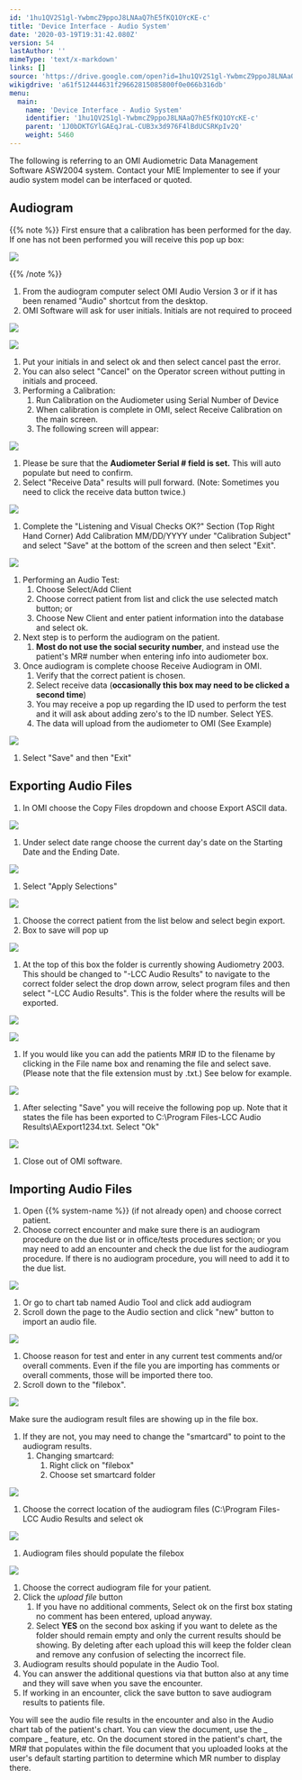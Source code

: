```yaml
---
id: '1hu1QV2S1gl-YwbmcZ9ppoJ8LNAaQ7hE5fKQ1OYcKE-c'
title: 'Device Interface - Audio System'
date: '2020-03-19T19:31:42.080Z'
version: 54
lastAuthor: ''
mimeType: 'text/x-markdown'
links: []
source: 'https://drive.google.com/open?id=1hu1QV2S1gl-YwbmcZ9ppoJ8LNAaQ7hE5fKQ1OYcKE-c'
wikigdrive: 'a61f512444631f29662815085800f0e066b316db'
menu:
  main:
    name: 'Device Interface - Audio System'
    identifier: '1hu1QV2S1gl-YwbmcZ9ppoJ8LNAaQ7hE5fKQ1OYcKE-c'
    parent: '1J0bDKTGYlGAEqJraL-CUB3x3d976F4lBdUCSRKpIv2Q'
    weight: 5460
---
```

The following is referring to an OMI Audiometric Data Management Software ASW2004 system. Contact your MIE Implementer to see if your audio system model can be interfaced or quoted.
  
## Audiogram  
  
{{% note %}}
First ensure that a calibration has been performed for the day. If one has not been performed you will receive this pop up box:
  
![](../device-interface-audio-system.assets/100000000000010300000077BE4E32B844F6C8E0.png)  

{{% /note %}}

1. From the audiogram computer select OMI Audio Version 3 or if it has been renamed "Audio" shortcut from the desktop.
2. OMI Software will ask for user initials. Initials are not required to proceed
  
![](../device-interface-audio-system.assets/1000000000000156000000C3940BF4DB146060FA.png)  

  
![](../device-interface-audio-system.assets/10000000000000DE000000787F0A8BBF02E8FFE4.png)  

1. Put your initials in and select ok and then select cancel past the error.
2. You can also select "Cancel" on the Operator screen without putting in initials and proceed.
1. Performing a Calibration:
   1. Run Calibration on the Audiometer using Serial Number of Device
   2. When calibration is complete in OMI, select Receive Calibration on the main screen.
   3. The following screen will appear:
  
![](../device-interface-audio-system.assets/10000000000002F50000021B24E45FAC119D4A1B.png)  

1. Please be sure that the <strong>Audiometer Serial # field is set.</strong> This will auto populate but need to confirm.
2. Select "Receive Data" results will pull forward. (Note: Sometimes you need to click the receive data button twice.)
  
![](../device-interface-audio-system.assets/10000000000001D000000084774EA2292A4AFA10.png)  

1. Complete the "Listening and Visual Checks OK?" Section (Top Right Hand Corner) Add Calibration MM/DD/YYYY under "Calibration Subject" and select "Save" at the bottom of the screen and then select "Exit".
  
![](../device-interface-audio-system.assets/100000000000012500000105322A135D4C9CE142.png)  

1. Performing an Audio Test:
   1. Choose Select/Add Client
   2. Choose correct patient from list and click the use selected match button; or
   3. Choose New Client and enter patient information into the database and select ok.
1. Next step is to perform the audiogram on the patient.
   1. <strong>Most do not use the social security number</strong>, and instead use the patient's MR# number when entering info into audiometer box.
1. Once audiogram is complete choose Receive Audiogram in OMI.
   1. Verify that the correct patient is chosen.
   2. Select receive data (<strong>occasionally this box may need to be clicked a second time</strong>)
   3. You may receive a pop up regarding the ID used to perform the test and it will ask about adding zero's to the ID number. Select YES.
   4. The data will upload from the audiometer to OMI (See Example)
  
![](../device-interface-audio-system.assets/10000201000002A8000001DF7AA32C5421BE6F45.png)  

1. Select "Save" and then "Exit"
  
## Exporting Audio Files  

1. In OMI choose the Copy Files dropdown and choose Export ASCII data.
  
![](../device-interface-audio-system.assets/100000000000027B0000006C51882D03D77A5753.png)  

1. Under select date range choose the current day's date on the Starting Date and the Ending Date.
  
![](../device-interface-audio-system.assets/100000000000013B000000F0340ADC6C0F4DAAA7.png)  

1. Select "Apply Selections"
  
![](../device-interface-audio-system.assets/100002010000018C00000093FD15B7AE129CFE19.png)  

1. Choose the correct patient from the list below and select begin export.
2. Box to save will pop up
  
![](../device-interface-audio-system.assets/100000000000022E00000198C7E37BCBF357B648.png)  

1. At the top of this box the folder is currently showing Audiometry 2003. This should be changed to "-LCC Audio Results" to navigate to the correct folder select the drop down arrow, select program files and then select "-LCC Audio Results". This is the folder where the results will be exported.
  
![](../device-interface-audio-system.assets/100000000000013F0000007AC9280C6A7C4A1078.png)  

  
![](../device-interface-audio-system.assets/100000000000013B00000052AF48E5CBB34D075C.png)  

1. If you would like you can add the patients MR# ID to the filename by clicking in the File name box and renaming the file and select save. (Please note that the file extension must by .txt.) See below for example.
  
![](../device-interface-audio-system.assets/10000000000002220000007CFADFD31F4C1E4852.png)  

1. After selecting "Save" you will receive the following pop up. Note that it states the file has been exported to C:\Program Files-LCC Audio Results\AExport1234.txt. Select "Ok"
  
![](../device-interface-audio-system.assets/1000000000000168000000718C21D7D7148B5227.png)  

1. Close out of OMI software.
  
## Importing Audio Files  

1. Open {{% system-name %}} (if not already open) and choose correct patient.
2. Choose correct encounter and make sure there is an audiogram procedure on the due list or in office/tests procedures section; or you may need to add an encounter and check the due list for the audiogram procedure. If there is no audiogram procedure, you will need to add it to the due list.
  
![](../device-interface-audio-system.assets/10000201000002D1000000BB782791B4E5FF8A36.png)  

1. Or go to chart tab named Audio Tool and click add audiogram
2. Scroll down the page to the Audio section and click "new" button to import an audio file.
  
![](../device-interface-audio-system.assets/10000201000002320000010BE8E7636DD4930E47.png)  

1. Choose reason for test and enter in any current test comments and/or overall comments. Even if the file you are importing has comments or overall comments, those will be imported there too.
2. Scroll down to the "filebox".
  
![](../device-interface-audio-system.assets/10000201000001BD000000D0C1DFF1ABE6EAB31B.png)  

Make sure the audiogram result files are showing up in the file box.
1. If they are not, you may need to change the "smartcard" to point to the audiogram results.
   1. Changing smartcard:
      1. Right click on "filebox"
      2. Choose set smartcard folder
  
![](../device-interface-audio-system.assets/10000000000000B600000104C4F84B3EB8F0AEB1.png)  

1. Choose the correct location of the audiogram files (C:\Program Files-LCC Audio Results and select ok
  
![](../device-interface-audio-system.assets/100000000000013E000000C0BFC512F13D75942B.png)  

1. Audiogram files should populate the filebox
  
![](../device-interface-audio-system.assets/10000000000001B8000000C32CA263B0BAB64FF4.png)  

1. Choose the correct audiogram file for your patient.
2. Click the <em>upload file</em> button
   1. If you have no additional comments, Select ok on the first box stating no comment has been entered, upload anyway.
   2. Select <strong>YES</strong> on the second box asking if you want to delete as the folder should remain empty and only the current results should be showing. By deleting after each upload this will keep the folder clean and remove any confusion of selecting the incorrect file.
1. Audiogram results should populate in the Audio Tool.
2. You can answer the additional questions via that button also at any time and they will save when you save the encounter.
3. If working in an encounter, click the save button to save audiogram results to patients file.

You will see the audio file results in the encounter and also in the Audio chart tab of the patient's chart. You can view the document, use the
_
compare
_
feature, etc. On the document stored in the patient's chart, the MR# that populates within the file document that you uploaded looks at the user's default starting partition to determine which MR number to display there.

